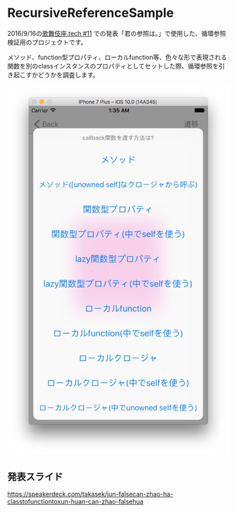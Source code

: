 # RecursiveReferenceSample

2016/9/16の[歌舞伎座.tech #11](http://kbkz.connpass.com/event/37480/) での発表「君の参照は。」で使用した、循環参照検証用のプロジェクトです。

メソッド、function型プロパティ、ローカルfunction等、色々な形で表現される関数を別のclassインスタンスのプロパティとしてセットした際、循環参照を引き起こすかどうかを調査します。

![こんなかんじ](demo_app.png)

## 発表スライド

https://speakerdeck.com/takasek/jun-falsecan-zhao-ha-classtofunctiontoxun-huan-can-zhao-falsehua
